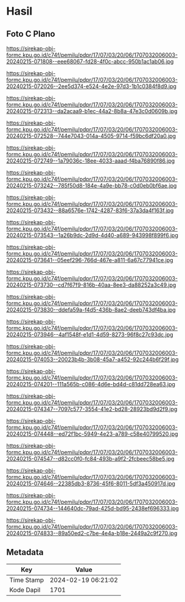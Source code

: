 # Hasil

## Foto C Plano

https://sirekap-obj-formc.kpu.go.id/c74f/pemilu/pdpr/17/07/03/20/06/1707032006003-20240215-071808--eee68067-fd28-4f0c-abcc-950b1ac1ab06.jpg

https://sirekap-obj-formc.kpu.go.id/c74f/pemilu/pdpr/17/07/03/20/06/1707032006003-20240215-072026--2ee5d374-e524-4e2e-97d3-1b1c0384f8d9.jpg

https://sirekap-obj-formc.kpu.go.id/c74f/pemilu/pdpr/17/07/03/20/06/1707032006003-20240215-072313--da2acaa9-b1ec-44a2-8b8a-47e3c0d0609b.jpg

https://sirekap-obj-formc.kpu.go.id/c74f/pemilu/pdpr/17/07/03/20/06/1707032006003-20240215-072528--744e7043-014a-4505-9714-f59bc6df20a0.jpg

https://sirekap-obj-formc.kpu.go.id/c74f/pemilu/pdpr/17/07/03/20/06/1707032006003-20240215-072749--1a79036c-18ee-4033-aaad-f4ba76890f86.jpg

https://sirekap-obj-formc.kpu.go.id/c74f/pemilu/pdpr/17/07/03/20/06/1707032006003-20240215-073242--785f50d8-184e-4a9e-bb78-c0d0eb0bf6ae.jpg

https://sirekap-obj-formc.kpu.go.id/c74f/pemilu/pdpr/17/07/03/20/06/1707032006003-20240215-073432--88a6576e-1742-4287-83f6-37a3da4f163f.jpg

https://sirekap-obj-formc.kpu.go.id/c74f/pemilu/pdpr/17/07/03/20/06/1707032006003-20240215-073543--1a26b9dc-2d9d-4d40-a689-943998f899f6.jpg

https://sirekap-obj-formc.kpu.go.id/c74f/pemilu/pdpr/17/07/03/20/06/1707032006003-20240215-073641--05eef296-766d-467e-a811-6a67c77941ce.jpg

https://sirekap-obj-formc.kpu.go.id/c74f/pemilu/pdpr/17/07/03/20/06/1707032006003-20240215-073730--cd7f67f9-816b-40aa-8ee3-da88252a3c49.jpg

https://sirekap-obj-formc.kpu.go.id/c74f/pemilu/pdpr/17/07/03/20/06/1707032006003-20240215-073830--ddefa59a-f4d5-436b-8ae2-deeb743df4ba.jpg

https://sirekap-obj-formc.kpu.go.id/c74f/pemilu/pdpr/17/07/03/20/06/1707032006003-20240215-073946--4af1548f-e1d1-4d59-8273-96f8c27c93dc.jpg

https://sirekap-obj-formc.kpu.go.id/c74f/pemilu/pdpr/17/07/03/20/06/1707032006003-20240215-074053--20023b4b-3b08-45a7-a452-92c244b6f29f.jpg

https://sirekap-obj-formc.kpu.go.id/c74f/pemilu/pdpr/17/07/03/20/06/1707032006003-20240215-074201--111a565b-c086-4d6e-bd4d-c81dd728ea63.jpg

https://sirekap-obj-formc.kpu.go.id/c74f/pemilu/pdpr/17/07/03/20/06/1707032006003-20240215-074347--7097c577-3554-41e2-bd28-28923bd9d2f9.jpg

https://sirekap-obj-formc.kpu.go.id/c74f/pemilu/pdpr/17/07/03/20/06/1707032006003-20240215-074448--ed72f1bc-5949-4e23-a789-c58e40799520.jpg

https://sirekap-obj-formc.kpu.go.id/c74f/pemilu/pdpr/17/07/03/20/06/1707032006003-20240215-074547--d82cc0f0-fc84-493b-a9f2-2fcbeec58be5.jpg

https://sirekap-obj-formc.kpu.go.id/c74f/pemilu/pdpr/17/07/03/20/06/1707032006003-20240215-074646--22385db3-8736-45f6-8011-5df3a450917d.jpg

https://sirekap-obj-formc.kpu.go.id/c74f/pemilu/pdpr/17/07/03/20/06/1707032006003-20240215-074734--144640dc-79ad-425d-bd95-2438ef696333.jpg

https://sirekap-obj-formc.kpu.go.id/c74f/pemilu/pdpr/17/07/03/20/06/1707032006003-20240215-074833--89a50ed2-c7be-4e4a-b18e-2449a2c9f270.jpg


## Metadata

| Key        | Value               |
| ---------- | ------------------- |
| Time Stamp | 2024-02-19 06:21:02 |
| Kode Dapil | 1701                |



